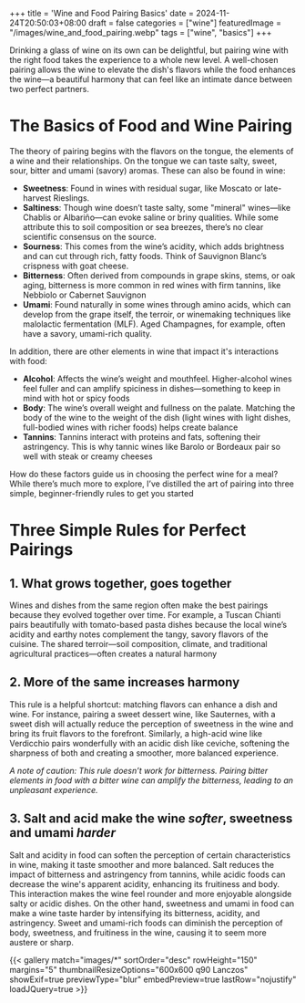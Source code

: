 +++
title = 'Wine and Food Pairing Basics'
date = 2024-11-24T20:50:03+08:00
draft = false
categories = ["wine"]
featuredImage = "/images/wine_and_food_pairing.webp"
tags = ["wine", "basics"]
+++

Drinking a glass of wine on its own can be delightful, but pairing wine with the right food takes the experience to a whole new level. A well-chosen pairing allows the wine to elevate the dish's flavors while the food enhances the wine—a beautiful harmony that can feel like an intimate dance between two perfect partners.


# The Basics of Food and Wine Pairing
The theory of pairing begins with the flavors on the tongue, the elements of a wine and their relationships. On the tongue we can taste salty, sweet, sour, bitter and umami (savory) aromas. These can also be found in wine: 
- **Sweetness**: Found in wines with residual sugar, like Moscato or late-harvest Rieslings.
- **Saltiness**: Though wine doesn’t taste salty, some "mineral" wines—like Chablis or Albariño—can evoke saline or briny qualities. While some attribute this to soil composition or sea breezes, there’s no clear scientific consensus on the source.
- **Sourness**: This comes from the wine’s acidity, which adds brightness and can cut through rich, fatty foods. Think of Sauvignon Blanc’s crispness with goat cheese.
- **Bitterness**: Often derived from compounds in grape skins, stems, or oak aging, bitterness is more common in red wines with firm tannins, like Nebbiolo or Cabernet Sauvignon
- **Umami**: Found naturally in some wines through amino acids, which can develop from the grape itself, the terroir, or winemaking techniques like malolactic fermentation (MLF). Aged Champagnes, for example, often have a savory, umami-rich quality.

In addition, there are other elements in wine that impact it's interactions with food:
- **Alcohol**: Affects the wine’s weight and mouthfeel. Higher-alcohol wines feel fuller and can amplify spiciness in dishes—something to keep in mind with hot or spicy foods
- **Body**: The wine’s overall weight and fullness on the palate. Matching the body of the wine to the weight of the dish (light wines with light dishes, full-bodied wines with richer foods) helps create balance
- **Tannins**: Tannins interact with proteins and fats, softening their astringency. This is why tannic wines like Barolo or Bordeaux pair so well with steak or creamy cheeses

How do these factors guide us in choosing the perfect wine for a meal? While there’s much more to explore, I’ve distilled the art of pairing into three simple, beginner-friendly rules to get you started

# Three Simple Rules for Perfect Pairings

## 1. What grows together, goes together
Wines and dishes from the same region often make the best pairings because they evolved together over time. For example, a Tuscan Chianti pairs beautifully with tomato-based pasta dishes because the local wine’s acidity and earthy notes complement the tangy, savory flavors of the cuisine. The shared terroir—soil composition, climate, and traditional agricultural practices—often creates a natural harmony

## 2. More of the same increases harmony
This rule is a helpful shortcut: matching flavors can enhance a dish and wine. For instance, pairing a sweet dessert wine, like Sauternes, with a sweet dish will actually reduce the perception of sweetness in the wine and bring its fruit flavors to the forefront. Similarly, a high-acid wine like Verdicchio pairs wonderfully with an acidic dish like ceviche, softening the sharpness of both and creating a smoother, more balanced experience.

*A note of caution: This rule doesn’t work for bitterness. Pairing bitter elements in food with a bitter wine can amplify the bitterness, leading to an unpleasant experience.*

## 3. Salt and acid make the wine *softer*, sweetness and umami *harder*
Salt and acidity in food can soften the perception of certain characteristics in wine, making it taste smoother and more balanced. Salt reduces the impact of bitterness and astringency from tannins, while acidic foods can decrease the wine's apparent acidity, enhancing its fruitiness and body. This interaction makes the wine feel rounder and more enjoyable alongside salty or acidic dishes. On the other hand, sweetness and umami in food can make a wine taste harder by intensifying its bitterness, acidity, and astringency. Sweet and umami-rich foods can diminish the perception of body, sweetness, and fruitiness in the wine, causing it to seem more austere or sharp. 

{{< gallery match="images/*" sortOrder="desc" rowHeight="150" margins="5" thumbnailResizeOptions="600x600 q90 Lanczos" showExif=true previewType="blur" embedPreview=true lastRow="nojustify" loadJQuery=true >}}

